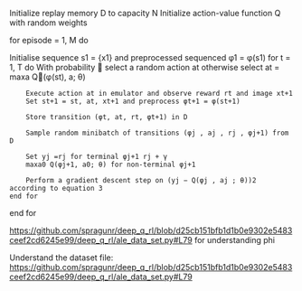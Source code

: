 Initialize replay memory D to capacity N
Initialize action-value function Q with random weights

for episode = 1, M do

Initialise sequence s1 = {x1} and preprocessed sequenced φ1 = φ(s1)
    for t = 1, T do
        With probability  select a random action at
        otherwise select at = maxa Q∗(φ(st), a; θ)
        
        Execute action at in emulator and observe reward rt and image xt+1
        Set st+1 = st, at, xt+1 and preprocess φt+1 = φ(st+1)
        
        Store transition (φt, at, rt, φt+1) in D
        
        Sample random minibatch of transitions (φj , aj , rj , φj+1) from D
        
        Set yj =rj for terminal φj+1 rj + γ 
        maxa0 Q(φj+1, a0; θ) for non-terminal φj+1
        
        Perform a gradient descent step on (yj − Q(φj , aj ; θ))2 according to equation 3
    end for
end for

https://github.com/spragunr/deep_q_rl/blob/d25cb151bfb1d1b0e9302e5483ceef2cd6245e99/deep_q_rl/ale_data_set.py#L79 for understanding phi

Understand the dataset file: https://github.com/spragunr/deep_q_rl/blob/d25cb151bfb1d1b0e9302e5483ceef2cd6245e99/deep_q_rl/ale_data_set.py#L79